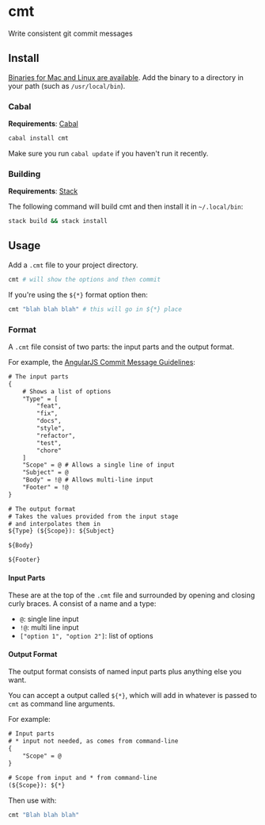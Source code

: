 # cmt

Write consistent git commit messages

## Install

[Binaries for Mac and Linux are available](https://github.com/smallhadroncollider/cmt/releases). Add the binary to a directory in your path (such as `/usr/local/bin`).

### Cabal

**Requirements**: [Cabal](https://www.haskell.org/cabal/)

```bash
cabal install cmt
```

Make sure you run `cabal update` if you haven't run it recently.

### Building

**Requirements**: [Stack](https://docs.haskellstack.org/en/stable/README/)

The following command will build cmt and then install it in `~/.local/bin`:

```bash
stack build && stack install
```


## Usage

Add a `.cmt` file to your project directory.

```bash
cmt # will show the options and then commit
```

If you're using the `${*}` format option then:

```bash
cmt "blah blah blah" # this will go in ${*} place
```

### Format

A `.cmt` file consist of two parts: the input parts and the output format.

For example, the [AngularJS Commit Message Guidelines](https://gist.github.com/stephenparish/9941e89d80e2bc58a153):

```txt
# The input parts
{
    # Shows a list of options
    "Type" = [
        "feat",
        "fix",
        "docs",
        "style",
        "refactor",
        "test",
        "chore"
    ]
    "Scope" = @ # Allows a single line of input
    "Subject" = @
    "Body" = !@ # Allows multi-line input
    "Footer" = !@
}

# The output format
# Takes the values provided from the input stage
# and interpolates them in
${Type} (${Scope}): ${Subject}

${Body}

${Footer}
```


#### Input Parts

These are at the top of the `.cmt` file and surrounded by opening and closing curly braces. A consist of a name and a type:

- `@`: single line input
- `!@`: multi line input
- `["option 1", "option 2"]`: list of options

#### Output Format

The output format consists of named input parts plus anything else you want.

You can accept a output called `${*}`, which will add in whatever is passed to `cmt` as command line arguments.

For example:

```txt
# Input parts
# * input not needed, as comes from command-line
{
    "Scope" = @
}

# Scope from input and * from command-line
(${Scope}): ${*}
```

Then use with:

```bash
cmt "Blah blah blah"
```
